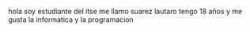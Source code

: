 hola soy estudiante del itse me llamo suarez lautaro tengo 18 años y me gusta la informatica y la programacion
